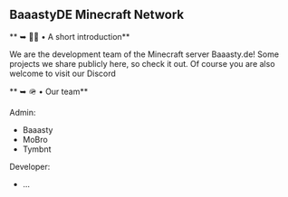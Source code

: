 ## BaaastyDE Minecraft Network


** ➥ 🙋‍♀️ • A short introduction**

We are the development team of the Minecraft server Baaasty.de! Some projects we share publicly here, so check it out. Of course you are also welcome to visit our Discord


** ➥ 🪖 • Our team**

Admin:
- Baaasty
- MoBro
- Tymbnt

Developer:
- ...
